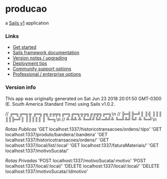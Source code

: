 # producao

a [Sails v1](https://sailsjs.com) application


### Links

+ [Get started](https://sailsjs.com/get-started)
+ [Sails framework documentation](https://sailsjs.com/documentation)
+ [Version notes / upgrading](https://sailsjs.com/documentation/upgrading)
+ [Deployment tips](https://sailsjs.com/documentation/concepts/deployment)
+ [Community support options](https://sailsjs.com/support)
+ [Professional / enterprise options](https://sailsjs.com/enterprise)


### Version info

This app was originally generated on Sat Jun 23 2018 20:01:50 GMT-0300 (E. South America Standard Time) using Sails v1.0.2.

<!-- Internally, Sails used [`sails-generate@1.15.25`](https://github.com/balderdashy/sails-generate/tree/v1.15.25/lib/core-generators/new). -->



<!--
Note:  Generators are usually run using the globally-installed `sails` CLI (command-line interface).  This CLI version is _environment-specific_ rather than app-specific, thus over time, as a project's dependencies are upgraded or the project is worked on by different developers on different computers using different versions of Node.js, the Sails dependency in its package.json file may differ from the globally-installed Sails CLI release it was originally generated with.  (Be sure to always check out the relevant [upgrading guides](https://sailsjs.com/upgrading) before upgrading the version of Sails used by your app.  If you're stuck, [get help here](https://sailsjs.com/support).)
-->

  //  ╔═╗╔═╗╦  ╔═╗╔╗╔╔╦╗╔═╗╔═╗╦╔╗╔╔╦╗╔═╗\n
  //  ╠═╣╠═╝║  ║╣ ║║║ ║║╠═╝║ ║║║║║ ║ ╚═╗\n
  //  ╩ ╩╩  ╩  ╚═╝╝╚╝═╩╝╩  ╚═╝╩╝╚╝ ╩ ╚═╝\n

  *Rotas Publicas*
  'GET localhost:1337/historicotransacoes/ordens/:tipo'
  'GET localhost:1337/produto/bandeira/:bandeira'
  'GET localhost:1337/historicotransacoes/ordens/'
  'GET localhost:1337/local/list/:local'
  'GET localhost:1337/faturaMateriais/'
  'GET localhost:1337/motivoSucata/'

  *Rotas Privadas*
  'POST localhost:1337/motivoSucata/:motivo'
  'POST localhost:1337/local/:local/'
  'DELETE localhost:1337/local/:local/'
  'DELETE localhost:1337/motivoSucata/:Idmotivo'
